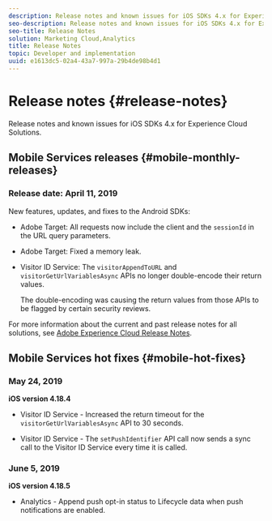 ```yaml
---
description: Release notes and known issues for iOS SDKs 4.x for Experience Cloud Solutions.
seo-description: Release notes and known issues for iOS SDKs 4.x for Experience Cloud Solutions.
seo-title: Release Notes
solution: Marketing Cloud,Analytics
title: Release Notes
topic: Developer and implementation
uuid: e1613dc5-02a4-43a7-997a-29b4de98b4d1
---
```


# Release notes {#release-notes}

Release notes and known issues for iOS SDKs 4.x for Experience Cloud Solutions.

## Mobile Services releases {#mobile-monthly-releases}

### Release date: April 11, 2019

New features, updates, and fixes to the Android SDKs:

* Adobe Target: All requests now include the client and the `sessionId` in the URL query parameters.
* Adobe Target: Fixed a memory leak.
* Visitor ID Service: The `visitorAppendToURL` and `visitorGetUrlVariablesAsync` APIs no longer double-encode their return values. 

  The double-encoding was causing the return values from those APIs to be flagged by certain security reviews.

For more information about the current and past release notes for all solutions, see [Adobe Experience Cloud Release Notes](https://marketing.adobe.com/resources/help/en_US/whatsnew/).


## Mobile Services hot fixes {#mobile-hot-fixes}

### May 24, 2019

**iOS version 4.18.4**

* Visitor ID Service - Increased the return timeout for the 
`visitorGetUrlVariablesAsync` API to 30 seconds.

* Visitor ID Service - The `setPushIdentifier` API call now sends a sync call to the Visitor ID Service every time it is called. 

### June 5, 2019

**iOS version 4.18.5**

* Analytics - Append push opt-in status to Lifecycle data when push notifications are enabled.

